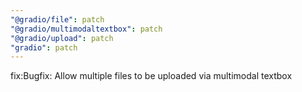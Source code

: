 ```yaml
---
"@gradio/file": patch
"@gradio/multimodaltextbox": patch
"@gradio/upload": patch
"gradio": patch
---
```


fix:Bugfix: Allow multiple files to be uploaded via multimodal textbox

